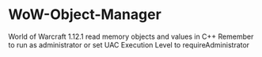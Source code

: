 # WoW-Object-Manager
World of Warcraft 1.12.1 read memory objects and values in C++
Remember to run as administrator or set UAC Execution Level to requireAdministrator

